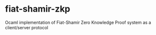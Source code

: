 # fiat-shamir-zkp
Ocaml implementation of Fiat-Shamir Zero Knowledge Proof system as a client/server protocol
